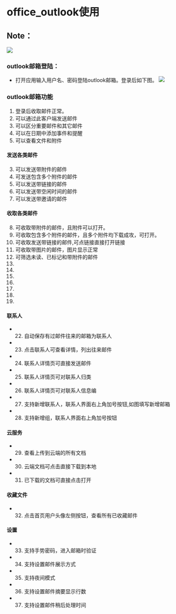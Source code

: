 
# office_outlook使用
## Note：  
 ![](https://github.com/openthos/community-analysis/blob/master/pic/using-instractions-pic/outlook.png)

### outlook邮箱登陆：  
- 打开应用输入用户名、密码登陆outlook邮箱。登录后如下图。
 ![](https://github.com/openthos/community-analysis/blob/master/pic/using-instractions-pic/tmp_7486-outlook_login-1683303190.png)

### outlook邮箱功能
1. 登录后收取邮件正常。
2. 可以通过此客户端发送邮件
3. 可以区分重要邮件和其它邮件
4. 可以在日期中添加事件和提醒
5. 可以查看文件和附件

#### 发送各类邮件
3. 可以发送带附件的邮件
4. 可发送包含多个附件的邮件
5. 可以发送带链接的邮件
6. 可以发送带空闲时间的邮件
7. 可以发送带邀请的邮件

#### 收取各类邮件
8. 可收取带附件的邮件，且附件可以打开。
9. 可收取包含多个附件的邮件，且多个附件均下载成攻，可打开。
10. 可收取发送带链接的邮件,可点链接直接打开链接
11. 可收取带图片的邮件，图片显示正常
12. 可筛选未读、已标记和带附件的邮件
13. 
14. 
15. 
16. 
17. 
18. 
19. 

#### 联系人
- 22. 自动保存有过邮件往来的邮箱为联系人
- 23. 点击联系人可查看详情，列出往来邮件
- 24. 联系人详情页可直接发送邮件
- 25. 联系人详情页可对联系人归类
- 26. 联系人详情页可对联系人信息编
- 27. 支持新增联系人，联系人界面右上角加号按钮,如图填写新增邮箱
- 28. 支持新增组，联系人界面右上角加号按钮

#### 云服务
- 29. 查看上传到云端的所有文档
- 30. 云端文档可点击直接下载到本地
- 31. 已下载的文档可直接点击打开

#### 收藏文件
- 32. 点击首页用户头像左侧按钮，查看所有已收藏邮件

#### 设置
- 33. 支持手势密码，进入邮箱时验证
- 34. 支持设置邮件展示方式
- 35. 支持夜间模式
- 36. 支持设置邮件摘要显示行数
- 37. 支持设置邮件稍后处理时间


